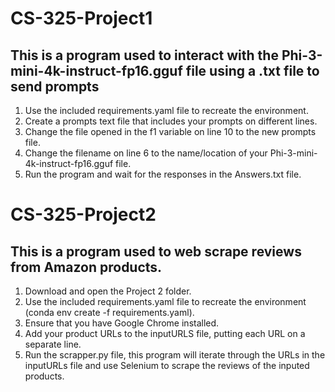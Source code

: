 # CS-325-Project1
## This is a program used to interact with the Phi-3-mini-4k-instruct-fp16.gguf file using a .txt file to send prompts
1. Use the included requirements.yaml file to recreate the environment.
2. Create a prompts text file that includes your prompts on different lines.
3. Change the file opened in the f1 variable on line 10 to the new prompts file.
4. Change the filename on line 6 to the name/location of your Phi-3-mini-4k-instruct-fp16.gguf file.
5. Run the program and wait for the responses in the Answers.txt file.

# CS-325-Project2
## This is a program used to web scrape reviews from Amazon products.
1. Download and open the Project 2 folder.
2. Use the included requirements.yaml file to recreate the environment (conda env create -f requirements.yaml).
3. Ensure that you have Google Chrome installed.
4. Add your product URLs to the inputURLS file, putting each URL on a separate line.
5. Run the scrapper.py file, this program will iterate through the URLs in the inputURLs file and use Selenium to scrape the reviews of the inputed products.

